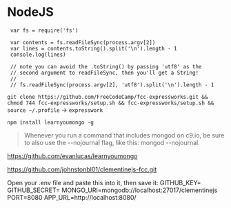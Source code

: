 # NodeJS

     var fs = require('fs')  
       
     var contents = fs.readFileSync(process.argv[2])  
     var lines = contents.toString().split('\n').length - 1  
     console.log(lines)  
       
     // note you can avoid the .toString() by passing 'utf8' as the  
     // second argument to readFileSync, then you'll get a String!  
     //  
     // fs.readFileSync(process.argv[2], 'utf8').split('\n').length - 1  

`git clone https://github.com/FreeCodeCamp/fcc-expressworks.git && chmod 744 fcc-expressworks/setup.sh && fcc-expressworks/setup.sh && source ~/.profile` -> `expresswork`

`npm install learnyoumongo -g`

>Whenever you run a command that includes mongod on c9.io, be sure to also use the --nojournal flag, like this: mongod --nojournal.

https://github.com/evanlucas/learnyoumongo


https://github.com/johnstonbl01/clementinejs-fcc.git


Open your .env file and paste this into it, then save it: 
GITHUB_KEY=
GITHUB_SECRET=
MONGO_URI=mongodb://localhost:27017/clementinejs
PORT=8080
APP_URL=http://localhost:8080/


